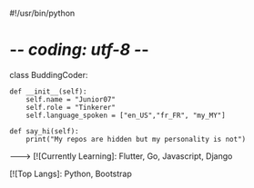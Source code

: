 #!/usr/bin/python
# -*- coding: utf-8 -*-


class BuddingCoder:

    def __init__(self):
        self.name = "Junior07"
        self.role = "Tinkerer"
        self.language_spoken = ["en_US","fr_FR", "my_MY"]

    def say_hi(self):
        print("My repos are hidden but my personality is not")

--->
[![Currently Learning]: Flutter, Go, Javascript, Django

[![Top Langs]: Python, Bootstrap
